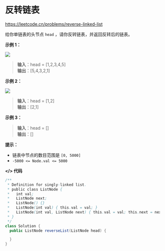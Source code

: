 # 反转链表

https://leetcode.cn/problems/reverse-linked-list

给你单链表的头节点 `head` ，请你反转链表，并返回反转后的链表。

**示例 1：**

![](https://assets.leetcode.com/uploads/2021/02/19/rev1ex1.jpg)

> **输入**：head = [1,2,3,4,5]<br>
**输出**：[5,4,3,2,1]

**示例 2：**

![](https://assets.leetcode.com/uploads/2021/02/19/rev1ex2.jpg)

> **输入**：head = [1,2]<br>
**输出**：[2,1]

**示例 3：**

> **输入**：head = []<br>
**输出**：[]

**提示：**

- 链表中节点的数目范围是 `[0, 5000]`
- `-5000 <= Node.val <= 5000`

**</> 代码**

```java
/**
 * Definition for singly-linked list.
 * public class ListNode {
 *   int val;
 *   ListNode next;
 *   ListNode() {}
 *   ListNode(int val) { this.val = val; }
 *   ListNode(int val, ListNode next) { this.val = val; this.next = next; }
 * }
 */
class Solution {
  public ListNode reverseList(ListNode head) {

  }
}
```
